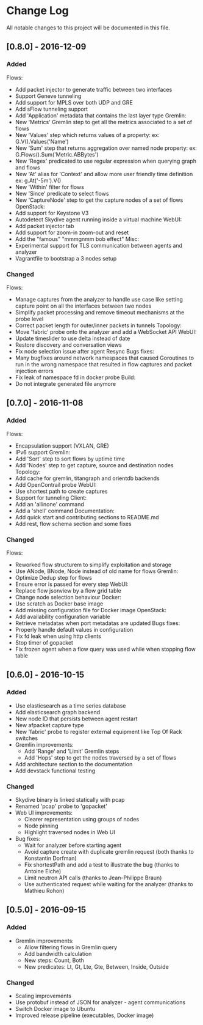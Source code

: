 # Change Log
All notable changes to this project will be documented in this file.

## [0.8.0] - 2016-12-09
### Added
Flows:
  - Add packet injector to generate traffic between two interfaces
  - Support Geneve tunneling
  - Add support for MPLS over both UDP and GRE
  - Add sFlow tunneling support
  - Add 'Application' metadata that contains the last layer type
Gremlin:
  - New 'Metrics' Gremlin step to get all the metrics associated to a
    set of flows
  - New 'Values' step which returns values of a property:
    ex: G.V().Values('Name')
  - New 'Sum' step that returns aggregation over named node property:
    ex: G.Flows().Sum('Metric.ABBytes')
  - New 'Regex' predicated to use regular expression when querying graph
    and flows
  - New 'At' alias for 'Context' and allow more user friendly time definition
    ex: g.At('-5m').V()
  - New 'Within' filter for flows
  - New 'Since' predicate to select flows
  - New 'CaptureNode' step to get the capture nodes of a set of flows
OpenStack:
  - Add support for Keystone V3
  - Autodetect Skydive agent running inside a virtual machine
WebUI:
  - Add packet injector tab
  - Add support for zoom-in zoom-out and reset
  - Add the "famous" "mmmgnmm bob effect"
Misc:
  - Experimental support for TLS communication between agents and analyzer
  - Vagrantfile to bootstrap a 3 nodes setup

### Changed
Flows:
  - Manage captures from the analyzer to handle use case like setting capture
    point on all the interfaces between two nodes
  - Simplify packet processing and remove timeout mechanisms at the probe level
  - Correct packet length for outer/inner packets in tunnels
Topology:
  - Move 'fabric' probe onto the analyzer and add a WebSocket API
WebUI:
  - Update timeslider to use delta instead of date
  - Restore discovery and conversation views
  - Fix node selection issue after agent Resync
Bugs fixes:
  - Many bugfixes around network namespaces that caused Goroutines to run
    in the wrong namespace that resulted in flow captures and packet injection
    errors
  - Fix leak of namespace fd in docker probe
Build:
  - Do not integrate generated file anymore

## [0.7.0] - 2016-11-08
### Added
Flows:
  - Encapsulation support (VXLAN, GRE)
  - IPv6 support
Gremlin:
  - Add 'Sort' step to sort flows by uptime time
  - Add 'Nodes' step to get capture, source and destination nodes
Topology:
  - Add cache for gremlin, titangraph and orientdb backends
  - Add OpenContrail probe
WebUI:
  - Use shortest path to create captures
  - Support for tunneling
Client:
  - Add an 'allinone' command
  - Add a 'shell' command
Documentation:
  - Add quick start and contributing sections to README.md
  - Add rest, flow schema section and some fixes

### Changed
Flows:
  - Reworked flow structurem to simplify exploitation and storage
  - Use ANode, BNode, Node instead of old name for flows
Gremlin:
  - Optimize Dedup step for flows
  - Ensure error is passed for every step
WebUI:
  - Replace flow jsonview by a flow grid table
  - Change node selection behaviour
Docker:
  - Use scratch as Docker base image
  - Add missing configuration file for Docker image
OpenStack:
  - Add availability configuration variable
  - Retrieve metadatas when port metadatas are updated
Bugs fixes:
  - Properly handle default values in configuration
  - Fix fd leak when using http clients
  - Stop timer of gopacket
  - Fix frozen agent when a flow query was used while when stopping flow table

## [0.6.0] - 2016-10-15
### Added
- Use elasticsearch as a time series database
- Add elasticsearch graph backend
- New node ID that persists between agent restart
- New afpacket capture type
- New 'fabric' probe to register external equipment like
  Top Of Rack switches
- Gremlin improvements:
  - Add 'Range' and 'Limit' Gremlin steps
  - Add 'Hops' step to get the nodes traversed by a set of flows
- Add architecture section to the documentation
- Add devstack functional testing

### Changed
- Skydive binary is linked statically with pcap
- Renamed 'pcap' probe to 'gopacket'
- Web UI improvements:
  - Clearer representation using groups of nodes
  - Node pinning
  - Highlight traversed nodes in Web UI
- Bug fixes:
  - Wait for analyzer before starting agent
  - Avoid capture create with duplicate gremlin request (both thanks to
    Konstantin Dorfman)
  - Fix shortestPath and add a test to illustrate the bug (thanks to
    Antoine Eiche)
  - Limit neutron API calls (thanks to Jean-Philippe Braun)
  - Use authenticated request while waiting for the analyzer (thanks to
    Mathieu Rohon)

## [0.5.0] - 2016-09-15
### Added
- Gremlin improvements:
  - Allow filtering flows in Gremlin query
  - Add bandwidth calculation
  - New steps: Count, Both
  - New predicates: Lt, Gt, Lte, Gte, Between, Inside, Outside

### Changed
- Scaling improvements
- Use protobuf instead of JSON for analyzer - agent communications
- Switch Docker image to Ubuntu
- Improved release pipeline (executables, Docker image)
